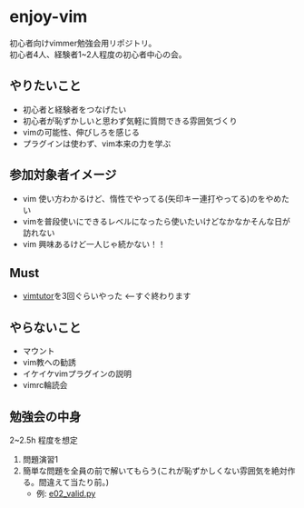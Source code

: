 # enjoy-vim
初心者向けvimmer勉強会用リポジトリ。  
初心者4人、経験者1~2人程度の初心者中心の会。  

## やりたいこと
- 初心者と経験者をつなげたい
- 初心者が恥ずかしいと思わず気軽に質問できる雰囲気づくり
- vimの可能性、伸びしろを感じる
- プラグインは使わず、vim本来の力を学ぶ

## 参加対象者イメージ
- vim 使い方わかるけど、惰性でやってる(矢印キー連打やってる)のをやめたい
- vimを普段使いにできるレベルになったら使いたいけどなかなかそんな日が訪れない
- vim 興味あるけど一人じゃ続かない！！

## Must
- [vimtutor](https://www.superusers.jp/su-camp-door/003.html)を3回ぐらいやった <--すぐ終わります

## やらないこと
- マウント
- vim教への勧誘
- イケイケvimプラグインの説明  
- vimrc輪読会


## 勉強会の中身
2~2.5h 程度を想定

1. 問題演習1
  1. 簡単な問題を全員の前で解いてもらう(これが恥ずかしくない雰囲気を絶対作る。間違えて当たり前。)
		- 例: [e02_valid.py](https://github.com/fkubota/enjoy-vim/blob/main/enjoy/000_20200217/e02_valid.py)
